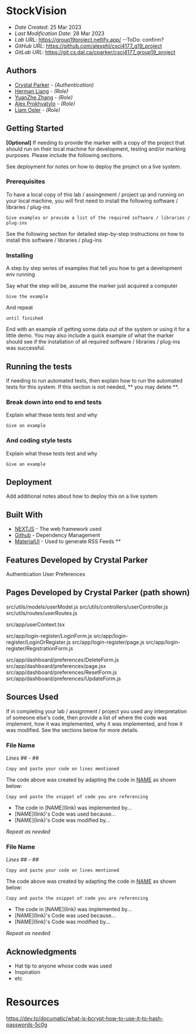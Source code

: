 # StockVision

* *Date Created*: 25 Mar 2023
* *Last Modification Date*: 28 Mar 2023
* *Lab URL*: <https://group19project.netlify.app/> --ToDo: confirm?
* *GitHub URL*: <https://github.com/alexphl/csci4177_g19_project>
* *GitLab URL*: <https://git.cs.dal.ca/cparker/csci4177_group19_project>

## Authors

* [Crystal Parker](cr838048@dal.ca) - *(Authentication)*
* [Herman Liang](yq687754@dal.ca) - *(Role)*
* [YuanZhe Zhang](Yn680471@dal.ca) - *(Role)*
* [Alex Prokhvatylo](alexey@dal.ca) - *(Role)*
* [Liam Osler](liam.osler@dal.ca) - *(Role)*


## Getting Started

**[Optional]** If needing to provide the marker with a copy of the project that should run on their local machine for development, testing and/or marking purposes. Please include the following sections.

See deployment for notes on how to deploy the project on a live system.

### Prerequisites

To have a local copy of this lab / assingnment / project up and running on your local machine, you will first need to install the following software / libraries / plug-ins

```
Give examples or provide a list of the required software / libraries / plug-ins

```

See the following section for detailed step-by-step instructions on how to install this software / libraries / plug-ins

### Installing

A step by step series of examples that tell you how to get a development env running

Say what the step will be, assume the marker just acquired a computer

```
Give the example
```

And repeat

```
until finished
```

End with an example of getting some data out of the system or using it for a little demo. You may also include a quick example of what the marker should see if the installation of all required software / libraries / plug-ins was successful.


## Running the tests

If needing to run automated tests, then explain how to run the automated tests for this system. If this section is not needed, ** you may delete **.

### Break down into end to end tests

Explain what these tests test and why

```
Give an example
```

### And coding style tests

Explain what these tests test and why

```
Give an example
```


## Deployment

Add additional notes about how to deploy this on a live system

## Built With

<!--- Provide a list of the frameworks used to build this application, your list should include the name of the framework used, the url where the framework is available for download and what the framework was used for, see the example below --->

* [NEXTJS](https://nextjs.org/) - The web framework used
* [Github](https://github.com/) - Dependency Management
* [MaterialUI](https://mui.com/material-ui/) - Used to generate RSS Feeds
**

## Features Developed by Crystal Parker 
Authentication 
User Preferences

## Pages Developed by Crystal Parker (path shown)
src/utils/models/userModel.js
src/utils/controllers/userController.js
src/utils/routes/userRoutes.js

src/app/userContext.tsx

src/app/login-register/LoginForm.js
src/app/login-register/LoginOrRegister.js
src/app/login-register/page.js
src/app/login-register/RegistrationForm.js

src/app/dashboard/preferences/DeleteForm.js
src/app/dashboard/preferences/page.jsx
src/app/dashboard/preferences/ResetForm.js
src/app/dashboard/preferences/UpdateForm.js

## Sources Used
If in completing your lab / assignment / project you used any interpretation of someone else's code, then provide a list of where the code was implement, how it was implemented, why it was implemented, and how it was modified. See the sections below for more details.

### File Name

*Lines ## - ##*

```
Copy and paste your code on lines mentioned 

```

The code above was created by adapting the code in [NAME](link) as shown below: 

```
Copy and paste the snippet of code you are referencing

```

- <!---How---> The code in [NAME](link) was implemented by...
- <!---Why---> [NAME](link)'s Code was used because...
- <!---How---> [NAME](link)'s Code was modified by...

*Repeat as needed*

### File Name

*Lines ## - ##*

```
Copy and paste your code on lines mentioned 

```

The code above was created by adapting the code in [NAME](link) as shown below: 

```
Copy and paste the snippet of code you are referencing

```

- <!---How---> The code in [NAME](link) was implemented by...
- <!---Why---> [NAME](link)'s Code was used because...
- <!---How---> [NAME](link)'s Code was modified by...

*Repeat as needed*

## Acknowledgments

* Hat tip to anyone whose code was used
* Inspiration
* etc

# Resources
https://dev.to/documatic/what-is-bcrypt-how-to-use-it-to-hash-passwords-5c0g